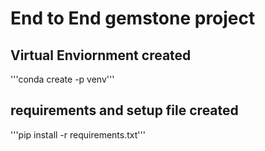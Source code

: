 # End to End gemstone project
## Virtual Enviornment created
'''conda create -p venv'''
## requirements and setup file created
'''pip install -r requirements.txt'''